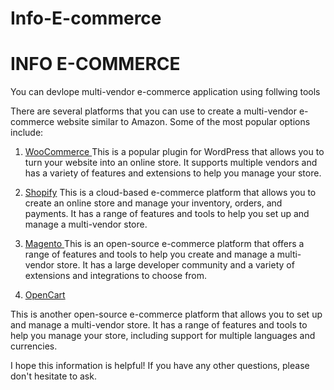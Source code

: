 # Info-E-commerce

# INFO E-COMMERCE

You can devlope multi-vendor e-commerce application using follwing tools

 




There are several platforms that you can use to 
create a multi-vendor e-commerce website similar 
to Amazon. Some of the most popular options include:

1)  [WooCommerce ](https://woocommerce.com/?utm_source=google&utm_medium=cpc&utm_campaign=acquisition_search_brand_row&utm_content=woocommerce&gclid=CjwKCAiAnZCdBhBmEiwA8nDQxb7Mwu403Sw41su4xdnWTiNTau4N5khplfT1b8NbafwswDef_ifHAhoCVqoQAvD_BwE)
This is a popular plugin for WordPress that allows you 
to turn your website into an online store. It supports multiple vendors and 
has a variety of features and extensions to help you manage your store.

2) [ Shopify](https://www.shopify.com/in/free-trial/3-steps?term=shopify&adid=566014743975&campaignid=15433369407&branded_enterprise=1&BOID=brand&gclid=CjwKCAiAnZCdBhBmEiwA8nDQxYJZLFJutXZN0lIPW98Vu_uHVA1QAvISYuaqHdU01W3qhcZ4CYxbjhoCIEYQAvD_BwE&cmadid=516585705;cmadvertiserid=10730501;cmcampaignid=26990768;cmplacementid=324494758;cmcreativeid=163722649;cmsiteid=5500011)
This is a cloud-based e-commerce platform that allows you to 
create an online store and manage your inventory, orders, and payments.
It has a range of features and tools to help you set up and manage a 
multi-vendor store.

3) [Magento  ](https://www.mgtclusters.com/?utm_source=google.com&utm_medium=ads&utm_term=magento%20cloud&gclid=CjwKCAiAnZCdBhBmEiwA8nDQxdmh6qmZIR_aVj1n372bWB-AvpGu1_XuB6v7U3K09aATCIwa_GjXQBoCngUQAvD_BwE)
This is an open-source e-commerce platform that offers a 
range of features and tools to help you create and manage a multi-vendor 
store. It has a large developer community and a variety of extensions and 
integrations to choose from.

4) [OpenCart](https://www.opencart.com/)

This is another open-source e-commerce platform that allows 
you to set up and manage a multi-vendor store. It has a range of features 
and tools to help you manage your store, including support for multiple 
languages and currencies.

I hope this information is helpful! If you have any other questions,
 please don't hesitate to ask.
